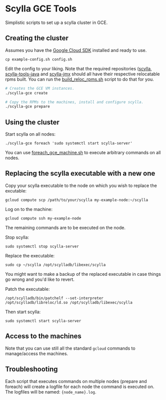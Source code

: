 # Scylla GCE Tools

Simplistic scripts to set up a scylla cluster in GCE.

## Creating the cluster

Assumes you have the [Google Cloud SDK](https://cloud.google.com/sdk/) installed and ready to use.

```
cp example-config.sh config.sh
```

Edit the config to your liking.
Note that the required repositories ([scylla](https://github.com/scylladb/scylla.git),
[scylla-tools-java](https://github.com/scylladb/scylla-tools-java.git) and
[scylla-jmx](https://github.com/scylladb/scylla-jmx.git) should all have their
respective relocatable rpms built. You can run the [build_reloc_rpms.sh](./build_reloc_rpms.sh)
script to do that for you.

```sh
# Creates the GCE VM instances.
./scylla-gce create

# Copy the RPMs to the machines, install and configure scylla.
./scylla-gce prepare
```

## Using the cluster

Start scylla on all nodes:

```
./scylla-gce foreach 'sudo systemctl start scylla-server'
```

You can use [foreach_gce_machine.sh](./foreach_gce_machine.sh) to execute
arbitrary commands on all nodes.

## Replacing the scylla executable with a new one

Copy your scylla executable to the node on which you wish to replace the
excutable:

```
gcloud compute scp /path/to/your/scylla my-example-node:~/scylla
```

Log on to the machine:

```
gcloud compute ssh my-example-node
```

The remaining commands are to be executed on the node.

Stop scylla:

```
sudo systemctl stop scylla-server
```

Replace the executable:

```
sudo cp ~/scylla /opt/scylladb/libexec/scylla
```

You might want to make a backup of the replaced executable in case
things go wrong and you'd like to revert.

Patch the executable:

```
/opt/scylladb/bin/patchelf --set-interpreter /opt/scylladb/libreloc/ld.so /opt/scylladb/libexec/scylla
```

Then start scylla:

```
sudo systemctl start scylla-server
```

## Access to the machines

Note that you can use still all the standard `gcloud` commands to manage/access the machines.

## Troubleshooting

Each script that executes commands on multiple nodes (prepare and
foreach) will create a logfile for each node the command is executed on.
The logfiles will be named: `{node_name}.log`.

